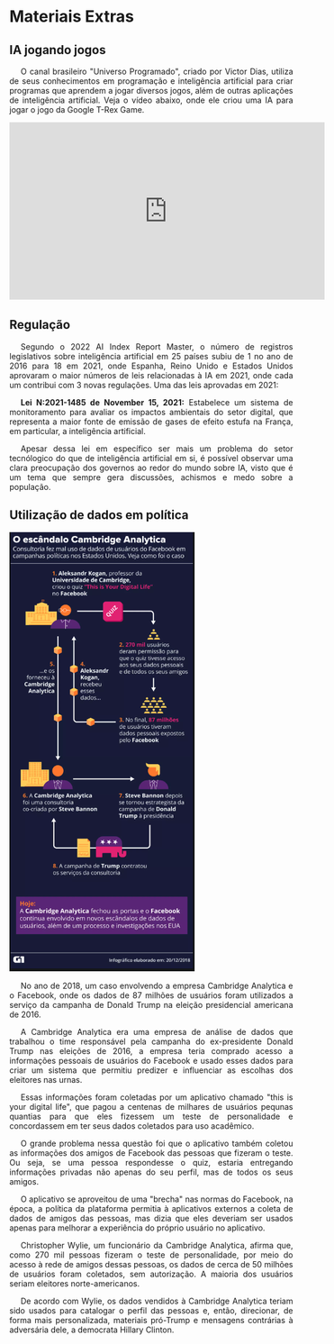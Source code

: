 # Materiais Extras

## IA jogando jogos

<p style="text-indent: 20px; text-align: justify">
O canal brasileiro "Universo Programado", criado por Victor Dias, utiliza de seus conhecimentos em programação e inteligência artificial para criar programas que aprendem a jogar diversos jogos, além de outras aplicações de inteligência artificial. Veja o vídeo abaixo, onde ele criou uma IA para jogar o jogo da Google T-Rex Game.
</p>

<iframe width="560" height="315"  src="https://www.youtube.com/embed/NZlIYr1slAk" title="YouTube video player" frameborder="0" allow="accelerometer; autoplay; clipboard-write; encrypted-media; gyroscope; picture-in-picture" allowfullscreen></iframe>

## Regulação

<p style="text-indent: 20px; text-align: justify">
Segundo o 2022 AI Index Report Master, o número de registros legislativos sobre inteligência artificial em 25 países subiu de 1 no ano de 2016 para 18 em 2021, onde Espanha, Reino Unido e Estados Unidos aprovaram o maior números de leis relacionadas à IA em 2021, onde cada um contribui com 3 novas regulações. Uma das leis aprovadas em 2021:
</p>

<p style="text-indent: 20px; text-align: justify">
<b>Lei N:2021-1485 de November 15, 2021:</b> Estabelece um sistema de monitoramento para avaliar os impactos ambientais do setor digital, que representa a maior fonte de emissão de gases de efeito estufa na França, em particular, a inteligência artificial.
</p>

<p style="text-indent: 20px; text-align: justify">
Apesar dessa lei em específico ser mais um problema do setor tecnólogico do que de inteligência artificial em si, é possível observar uma clara preocupação dos governos ao redor do mundo sobre IA, visto que é um tema que sempre gera discussões, achismos e medo sobre a população.
</p>

## Utilização de dados em política

![cambridge_analytica](../assets/portfolio_01/cabridge_analytica.png)

<p style="text-indent: 20px; text-align: justify">
No ano de 2018, um caso envolvendo a empresa Cambridge Analytica e o Facebook, onde os dados de 87 milhões de usuários foram utilizados a serviço da campanha de Donald Trump na eleição presidencial americana de 2016.
</p>

<p style="text-indent: 20px; text-align: justify">
A Cambridge Analytica era uma empresa de análise de dados que trabalhou o time responsável pela campanha do ex-presidente Donald Trump nas eleições de 2016, a empresa teria comprado acesso a informações pessoais de usuários do Facebook e usado esses dados para criar um sistema que permitiu predizer e influenciar as escolhas dos eleitores nas urnas. 
</p>

<p style="text-indent: 20px; text-align: justify">
Essas informações foram coletadas por um aplicativo chamado "this is your digital life", que pagou a centenas de milhares de usuários pequnas quantias para que eles fizessem um teste de personalidade e concordassem em ter seus dados coletados para uso acadêmico.
</p>

<p style="text-indent: 20px; text-align: justify">
O grande problema nessa questão foi que o aplicativo também coletou as informações dos amigos de Facebook das pessoas que fizeram o teste. Ou seja, se uma pessoa respondesse o quiz, estaria entregando informações privadas não apenas do seu perfil, mas de todos os seus amigos.
</p>

<p style="text-indent: 20px; text-align: justify">
O aplicativo se aproveitou de uma "brecha" nas normas do Facebook, na época, a política da plataforma permitia à aplicativos externos a coleta de dados de amigos das pessoas, mas dizia que eles deveriam ser usados apenas para melhorar a experiência do próprio usuário no aplicativo.
</p>

<p style="text-indent: 20px; text-align: justify">
Christopher Wylie, um funcionário da Cambridge Analytica, afirma que, como 270 mil pessoas fizeram o teste de personalidade, por meio do acesso à rede de amigos dessas pessoas, os dados de cerca de 50 milhões de usuários foram coletados, sem autorização. A maioria dos usuários seriam eleitores norte-americanos.
</p>

<p style="text-indent: 20px; text-align: justify">
De acordo com Wylie, os dados vendidos à Cambridge Analytica teriam sido usados para catalogar o perfil das pessoas e, então, direcionar, de forma mais personalizada, materiais pró-Trump e mensagens contrárias à adversária dele, a democrata Hillary Clinton.
</p>

